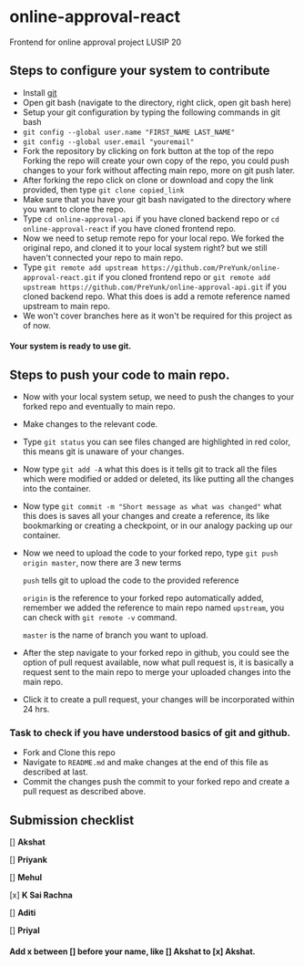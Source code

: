 # online-approval-react
Frontend for online approval project LUSIP 20

## Steps to configure your system to contribute
* Install [git](https://git-scm.com/downloads)
* Open git bash (navigate to the directory, right click, open git bash here)
* Setup your git configuration by typing the following commands in git bash
* `git config --global user.name "FIRST_NAME LAST_NAME"`
* `git config --global user.email "youremail"`
* Fork the repository by clicking on fork button at the top of the repo
Forking the repo will create your own copy of the repo, you could push changes to your fork without affecting main repo, more on git push later.
* After forking the repo click on clone or download and copy the link provided, then type 
`git clone copied_link`
* Make sure that you have your git bash navigated to the directory where you want to clone the repo.
* Type `cd online-approval-api` if you have cloned backend repo or `cd online-approval-react` if you have cloned frontend repo.
* Now we need to setup remote repo for your local repo. We forked the original repo, and cloned it to your local system right? but we still haven't connected your repo to main repo.
* Type `git remote add upstream https://github.com/PreYunk/online-approval-react.git` if you cloned frontend repo or `git remote add upstream https://github.com/PreYunk/online-approval-api.git` if you cloned backend repo. What this does is add a remote reference named upstream to main repo.
* We won't cover branches here as it won't be required for this project as of now.
#### Your system is ready to use git.

## Steps to push your code to main repo.
* Now with your local system setup, we need to push the changes to your forked repo and eventually to main repo.
* Make changes to the relevant code.
* Type `git status` you can see files changed are highlighted in red color, this means git is unaware of your changes.
* Now type `git add -A` what this does is it tells git to track all the files which were modified or added or deleted, its like putting all the changes into the container.
* Now type `git commit -m "Short message as what was changed"` what this does is saves all your changes and create a reference, its like bookmarking or creating a checkpoint, or in our analogy packing up our container.
* Now we need to upload the code to your forked repo, type `git push origin master`, now there are 3 new terms

  `push` tells git to upload the code to the provided reference

  `origin` is the reference to your forked repo automatically added, remember we added the reference to main repo named `upstream`, you can check with `git remote -v` command.

  `master` is the name of branch you want to upload.

* After the step navigate to your forked repo in github, you could see the option of pull request available, now what pull request is, it is basically a request sent to the main repo to merge your uploaded changes into the main repo.
* Click it to create a pull request, your changes will be incorporated within 24 hrs.

### Task to check if you have understood basics of git and github.
* Fork and Clone this repo
* Navigate to `README.md` and make changes at the end of this file as described at last.
* Commit the changes push the commit to your forked repo and create a pull request as described above.

## Submission checklist
[] **Akshat**

[] **Priyank**

[] **Mehul**

[x] **K Sai Rachna**

[] **Aditi**

[] **Priyal**

#### Add x between [] before your name, like [] Akshat to [x] Akshat.
